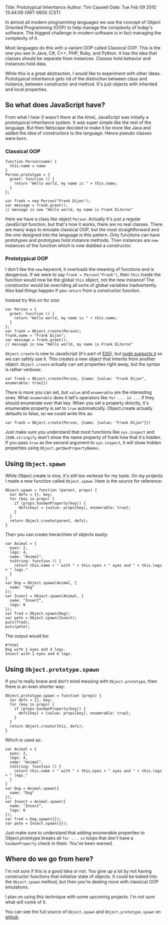 Title: Prototypical Inheritance
Author: Tim Caswell
Date: Tue Feb 09 2010 13:44:09 GMT-0600 (CST)

In almost all modern programming languages we use the concept of Object Oriented Programming (OOP) to help manage the complexity of today's software.  The biggest challenge in modern software is in fact managing the complexity of it.

Most languages do this with a variant OOP called Classical OOP.  This is the one you see in Java, C#, C++, PHP, Ruby, and Python.  It has the idea that classes should be separate from instances.  Classes hold behavior and instances hold data.

While this is a great abstraction, I would like to experiment with other ideas.  Prototypical inheritance gets rid of the distinction between class and instance, between constructor and method.  It's just objects with inherited and local properties.

## So what does JavaScript have? ##

From what I hear (I wasn't there at the time), JavaScript was initially a prototypical inheritance system.  It was super simple like the rest of the language.  But then Netscape decided to make it be more like Java and added the idea of constructors to the language. Hence pseudo classes were born.

### Classical OOP

    function Person(name) {
      this.name = name
    }
    Person.prototype = {
      greet: function () {
        return "Hello world, my name is " + this.name;
      }
    };

    var frank = new Person("Frank Dijon");
    var message = frank.greet();
    // message is now "Hello world, my name is Frank DiJorno"

Here we have a class like object `Person`.  Actually it's just a regular JavaScript function, but that's how it works, there are no real classes.  There are many ways to emulate classical OOP, but the most straightforward and the one designed into the language is this pattern.  Only functions can have prototypes and prototypes hold instance methods.  Then instances are `new` instances of the function which is now dubbed a constructor.

### Prototypical OOP

I don't like the `new` keyword, it overloads the meaning of functions and is dangerous.  If we were to say `frank = Person("Frank")`, then `this` inside the function would now be the global `this` object, not the new instance! The constructor would be overriding all sorts of global variables inadvertently.  Also bad things happen if you `return` from a constructor function.

Instead try this on for size:

    var Person = {
      greet: function () {
        return "Hello world, my name is " + this.name;
      }
    };
    var frank = Object.create(Person);
    frank.name = "Frank Dijon";
    var message = frank.greet();
    // message is now "Hello world, my name is Frank DiJorno"

`Object.create` is new to JavaScript (it's part of [ES5]), but [node supports it][] so we can safely use it.  This creates a new object that inherits from another object.  `Object.create` actually can set properties right away, but the syntax is rather verbose:

    var frank = Object.create(Person, {name: {value: "Frank Dijon", enumerable: true}})

There is more you can set, but `value` and `enumerable` are the interesting ones.  What `enumerable` does it tell's operators like `for ... in ...` if they should enumerate over that key.  When you set a property directly, it's enumerable property is set to `true` automatically.  Object.create actually defaults to false, so we could write this as:

    var frank = Object.create(Person, {name: {value: "Frank Dijon"}})

Just make sure you understand that most functions like `sys.inspect` and `JSON.stringify` won't show the name property of frank how that it's hidden.  If you pass `true` as the second argument to `sys.inspect`, it will show hidden properties using `Object.getOwnPropertyNames`.

## Using `Object.spawn`

While Object.create is nice, it's still too verbose for my taste.  On my projects I made a new function called `Object.spawn`.  Here is the source for reference:

    Object.spawn = function (parent, props) {
      var defs = {}, key;
      for (key in props) {
        if (props.hasOwnProperty(key)) {
          defs[key] = {value: props[key], enumerable: true};
        }
      }
      return Object.create(parent, defs);
    }

Then you can create hierarchies of objects easily:

    var Animal = {
      eyes: 2,
      legs: 4,
      name: "Animal",
      toString: function () {
        return this.name + " with " + this.eyes + " eyes and " + this.legs + " legs."
      }
    }
    var Dog = Object.spawn(Animal, {
      name: "Dog"
    });
    var Insect = Object.spawn(Animal, {
      name: "Insect",
      legs: 6
    });
    var fred = Object.spawn(Dog);
    var pete = Object.spawn(Insect);
    puts(fred);
    puts(pete);

The output would be:

    #!html
    Dog with 2 eyes and 4 legs.
    Insect with 2 eyes and 6 legs.

## Using `Object.prototype.spawn`

If you're really brave and don't mind messing with `Object.prototype`, then there is an even shorter way:

    Object.prototype.spawn = function (props) {
      var defs = {}, key;
      for (key in props) {
        if (props.hasOwnProperty(key)) {
          defs[key] = {value: props[key], enumerable: true};
        }
      }
      return Object.create(this, defs);
    }

Which is used as:

    var Animal = {
      eyes: 2,
      legs: 4,
      name: "Animal",
      toString: function () {
        return this.name + " with " + this.eyes + " eyes and " + this.legs + " legs."
      }
    }
    var Dog = Animal.spawn({
      name: "Dog"
    });
    var Insect = Animal.spawn({
      name: "Insect",
      legs: 6
    });
    var fred = Dog.spawn({});
    var pete = Insect.spawn({});

Just make sure to understand that adding enumerable properties to Object.prototype breaks all `for ... in` loops that don't have a `hasOwnProperty` check in them.  You've been warned.

## Where do we go from here?

I'm not sure if this is a good idea or not.  You give up a lot by not having constructor functions that initialize state of objects.  It could be baked into the `Object.spawn` method, but then you're dealing more with classical OOP emulations.

I plan on using this technique with some upcoming projects. I'm not sure what will come of it.

You can see the full source of `Object.spawn` and `Object.prototype.spawn` on [github][].

[github]: http://github.com/creationix/howtonode.org/tree/master/articles/prototypical-inheritance
[node supports it]: http://wiki.github.com/ry/node/ecma-5mozilla-features-implemented-in-v8
[ES5]: http://www.ecma-international.org/publications/standards/Ecma-262.htm